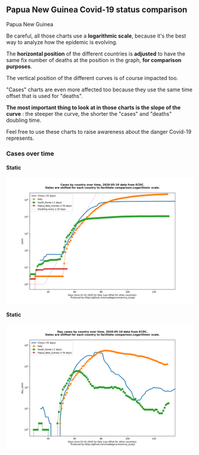 ## Papua New Guinea Covid-19 status comparison 

Papua New Guinea



Be careful, all those charts use a **logarithmic scale**, because it's the best way to analyze how the epidemic is evolving.
 
The **horizontal position** of the different countries is **adjusted** to have the same fix number of deaths at the position in the graph, **for comparison purposes**.

The vertical position of the different curves is of course impacted too.

"Cases" charts are even more affected too because they use the same time offset that is used for "deaths".

**The most important thing to look at in those charts is the slope of the curve** : the steeper the curve, the shorter the "cases" and "deaths" doubling time.

Feel free to use these charts to raise awareness about the danger Covid-19 represents. 


 
### Cases over time
 
#### Static
![Papua New Guinea covid-19 cases static chart](https://raw.githubusercontent.com/madlag/coronavirus_study/master/notebooks/graphs/2020-05-10/countries/Papua_New_Guinea/2020-05-10_Papua_New_Guinea_cases.png "Papua New Guinea covid-19 cases static chart")   
 
#### Static
![Papua New Guinea covid-19 daily cases static chart](https://raw.githubusercontent.com/madlag/coronavirus_study/master/notebooks/graphs/2020-05-10/countries/Papua_New_Guinea/2020-05-10_Papua_New_Guinea_day_cases.png "Papua New Guinea covid-19 day_cases static chart")   


